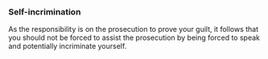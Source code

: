 ###  **Self-incrimination**

As the responsibility is on the prosecution to prove your guilt, it follows
that you should not be forced to assist the prosecution by being forced to
speak and potentially incriminate yourself.
